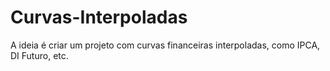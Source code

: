 # Curvas-Interpoladas
A ideia é criar um projeto com curvas financeiras interpoladas, como IPCA, DI Futuro, etc.
